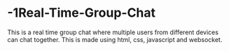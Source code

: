 # -1Real-Time-Group-Chat
This is a real time group chat where multiple users from different devices can chat together. This is made using html, css, javascript and websocket.
